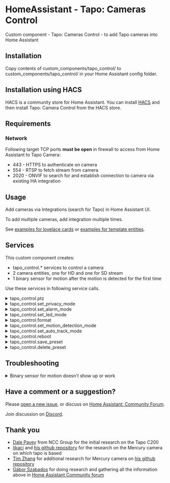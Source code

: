 # HomeAssistant - Tapo: Cameras Control

Custom component - Tapo: Cameras Control - to add Tapo cameras into Home Assistant

## Installation

Copy contents of custom_components/tapo_control/ to custom_components/tapo_control/ in your Home Assistant config folder.

## Installation using HACS

HACS is a community store for Home Assistant. You can install [HACS](https://github.com/custom-components/hacs) and then install Tapo: Camera Control from the HACS store.

## Requirements

### Network

Following target TCP ports **must be open** in firewall to access from Home Assistant to Tapo Camera:
* 443  - HTTPS to authenticate on camera
* 554  - RTSP to fetch stream from camera
* 2020 - ONVIF to search for and establish connection to camera via existing HA integration

## Usage

Add cameras via Integrations (search for Tapo) in Home Assistant UI.

To add multiple cameras, add integration multiple times.

See [examples for lovelace cards](https://github.com/JurajNyiri/HomeAssistant-Tapo-Control/blob/main/examples/EXAMPLES_LOVELACE.md) or [examples for template entities](https://github.com/JurajNyiri/HomeAssistant-Tapo-Control/blob/main/examples/EXAMPLES_ENTITIES.md).

## Services

This custom component creates:
- tapo_control.* services to control a camera
- 2 camera entities, one for HD and one for SD stream
- 1 binary sensor for motion after the motion is detected for the first time

Use these services in following service calls.

<details>
  <summary>tapo_control.ptz</summary>

  Pan and tilt camera. 
  
  You are also able to use presets and set distance the ptz should travel.

  - **entity_id** Required: Entity to adjust
  - **tilt** Optional: Tilt direction. Allowed values: UP, DOWN 
  - **pan** Optional: Pan direction. Allowed values: RIGHT, LEFT
  - **preset** Optional: PTZ preset ID or a Name. See possible presets in entity attributes.
  - **distance** Optional: Distance coefficient. Sets how much PTZ should be executed in one request. Allowed values: floating point numbers, 0 to 1 
</details>

<details>
  <summary>tapo_control.set_privacy_mode</summary>

  Sets privacy mode. 
  
  If privacy mode is turned on, camera does not record anything and does not respond to anything other than turning off privacy mode.

  - **entity_id** Required: Entity to set privacy mode for
  - **privacy_mode** Required: Sets privacy mode for camera. Possible values: on, off
</details>

<details>
  <summary>tapo_control.set_alarm_mode</summary>

  Sets alarm mode. 
  
  If camera detects motion, it will sound an alarm, blink the LED or both.

  - **entity_id** Required: Entity to set alarm mode for
  - **alarm_mode** Required: Sets alarm mode for camera. Possible values: on, off
  - **sound** Optional: Sets whether the alarm should use sound on motion detected. Possible values: on, off
  - **light** Optional: Sets whether the alarm should use light on motion detected. Possible values: on, off
</details>

<details>
  <summary>tapo_control.set_led_mode</summary>

  Sets LED mode. 
  
  When on, LED is turned on when camera is on. 
  
  When off, LED is always off.

  - **entity_id** Required: Entity to set LED mode for
  - **led_mode** Required: Sets LED mode for camera. Possible values: on, off
</details>

<details>
  <summary>tapo_control.format</summary>

  Formats SD card of a camera

  - **entity_id** Required: Entity to format
</details>

<details>
  <summary>tapo_control.set_motion_detection_mode</summary>

  Sets motion detection mode. 
  
  Ability to set "high", "normal" or "low". 
  
  These turn on motion detection and set sensitivity to corresponding values in the app.

  Also ability to set to "off", this turns off motion detection completely. 
  
  Turning motion detection off does not affect settings for recordings so you do not need to re-set those unless you open the settings through the Tapo app.
  
  Notice: If you use motion detection triggered recording and you turn off motion recording, it will no longer record! 

  - **entity_id** Required: Entity to set motion detection mode for
  - **motion_detection_mode** Required: Sets motion detection mode for camera. Possible values: high, normal, low, off
</details>

<details>
  <summary>tapo_control.set_auto_track_mode</summary>

  **Warning: This mode is not available in Tapo app and we do not know why. Use at your own risk and please report any success or failures in [Home Assistant: Community Forum](https://community.home-assistant.io/t/tapo-cameras-control/231795).**

  Sets auto track mode. 
  
  With this mode, camera will be adjusting ptz to track whatever moving object it sees.
  
  Motion detection setting does not affect this mode.

  - **entity_id** Required: Entity to set auto track mode for
  - **auto_track_mode** Required: Sets auto track mode for camera. Possible values: on, off
</details>

<details>
  <summary>tapo_control.reboot</summary>

  Reboots the camera

  - **entity_id** Required: Entity to reboot
</details>

<details>
  <summary>tapo_control.save_preset</summary>

  Saves the current PTZ position to a preset

  - **entity_id** Required: Entity to save the preset for
  - **name** Required: Name of the preset. Cannot be empty or a number
</details>

<details>
  <summary>tapo_control.delete_preset</summary>

  Deletes a preset

  - **entity_id** Required: Entity to delete the preset for
  - **preset** Required: PTZ preset ID or a Name. See possible presets in entity attributes
</details>

## Troubleshooting

<details>
  <summary>Binary sensor for motion doesn't show up or work</summary>

  Motion sensor is added only after a motion is detected for the first time. 

  - Make sure the camera has motion detection turned on
  - Make sure the camera has privacy mode turned off
  - Make sure the camera can see you and your movement
  - Try walking in front of the camera
  - If above didn't work, restart the camera and try again
</details>

## Have a comment or a suggestion?

Please [open a new issue](https://github.com/JurajNyiri/HomeAssistant-Tapo-Control/issues/new/choose), or discuss on [Home Assistant: Community Forum](https://community.home-assistant.io/t/tapo-cameras-control/231795).

Join discussion on [Discord](https://discord.gg/pa54QyK).

## Thank you

- [Dale Pavey](https://research.nccgroup.com/2020/07/31/lights-camera-hacked-an-insight-into-the-world-of-popular-ip-cameras/) from NCC Group for the initial research on the Tapo C200
- [likaci](https://github.com/likaci) and [his github repository](https://github.com/likaci/mercury-ipc-control) for the research on the Mercury camera on which tapo is based
- [Tim Zhang](https://github.com/ttimasdf) for additional research for Mercury camera on [his github repository](https://github.com/ttimasdf/mercury-ipc-control)
- [Gábor Szabados](https://github.com/GSzabados) for doing research and gathering all the information above in [Home Assistant Community forum](https://community.home-assistant.io/t/use-pan-tilt-function-for-tp-link-tapo-c200-from-home-assistant/170143/18)

